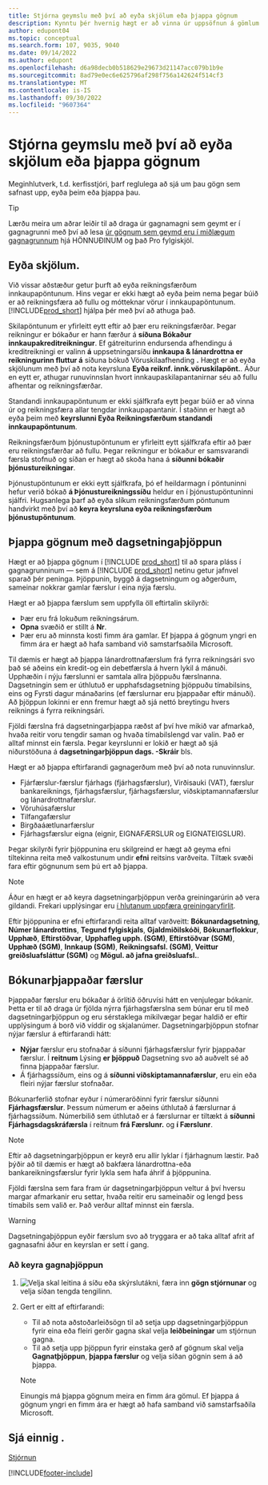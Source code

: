 ```yaml
---
title: Stjórna geymslu með því að eyða skjölum eða þjappa gögnum
description: Kynntu þér hvernig hægt er að vinna úr uppsöfnun á gömlum skjölum (og draga úr gagnamagninu sem geymt er í gagnagrunni) með því að eyða eða þjappa gögnum.
author: edupont04
ms.topic: conceptual
ms.search.form: 107, 9035, 9040
ms.date: 09/14/2022
ms.author: edupont
ms.openlocfilehash: d6a98decb0b518629e29673d21147acc079b1b9e
ms.sourcegitcommit: 8ad79e0ec6e625796af298f756a142624f514cf3
ms.translationtype: MT
ms.contentlocale: is-IS
ms.lasthandoff: 09/30/2022
ms.locfileid: "9607364"
---
```

# <a name="manage-storage-by-deleting-documents-or-compressing-data"></a>Stjórna geymslu með því að eyða skjölum eða þjappa gögnum

Meginhlutverk, t.d. kerfisstjóri, þarf reglulega að sjá um þau gögn sem safnast upp, eyða þeim eða þjappa þau.  

> [!TIP]
> Lærðu meira um aðrar leiðir til að draga úr gagnamagni sem geymt er í gagnagrunni með því að lesa [úr gögnum sem geymd eru í miðlægum gagnagrunnum](/dynamics365/business-central/dev-itpro/administration/database-reduce-data) hjá HÖNNUÐINUM og það Pro fylgiskjöl.

## <a name="delete-documents"></a>Eyða skjölum.

Við vissar aðstæður getur þurft að eyða reikningsfærðum innkaupapöntunum. Hins vegar er ekki hægt að eyða þeim nema þegar búið er að reikningsfæra að fullu og mótteknar vörur í innkaupapöntunum. [!INCLUDE[prod_short](includes/prod_short.md)] hjálpa þér með því að athuga það.

Skilapöntunum er yfirleitt eytt eftir að þær eru reikningsfærðar. Þegar reikningur er bókaður er hann færður á **síðuna Bókaður innkaupakreditreikningur**. Ef gátreiturinn endursenda afhendingu á kreditreikningi er valinn **á** uppsetningarsíðu **innkaupa & lánardrottna er reikningurinn fluttur á** síðuna bókuð Vöruskilaafhending **.** Hægt er að eyða skjölunum með því að nota keyrsluna **Eyða reiknf. innk.vöruskilapönt.**. Áður en eytt er, athugar runuvinnslan hvort innkaupaskilapantanirnar séu að fullu afhentar og reikningsfærðar.  

Standandi innkaupapöntunum er ekki sjálfkrafa eytt þegar búið er að vinna úr og reikningsfæra allar tengdar innkaupapantanir. Í staðinn er hægt að eyða þeim með **keyrslunni Eyða Reikningsfærðum standandi innkaupapöntunum**.  

Reikningsfærðum þjónustupöntunum er yfirleitt eytt sjálfkrafa eftir að þær eru reikningsfærðar að fullu. Þegar reikningur er bókaður er samsvarandi færsla stofnuð og síðan er hægt að skoða hana á **síðunni bókaðir þjónustureikningar**.  

Þjónustupöntunum er ekki eytt sjálfkrafa, þó ef heildarmagn í pöntuninni hefur verið bókað **á Þjónustureikningssíðu** heldur en í þjónustupöntuninni sjálfri. Hugsanlega þarf að eyða slíkum reikningsfærðum pöntunum handvirkt með því að **keyra keyrsluna eyða reikningsfærðum þjónustupöntunum**.  

## <a name="compress-data-with-date-compression"></a>Þjappa gögnum með dagsetningaþjöppun

Hægt er að þjappa gögnum í [!INCLUDE [prod_short](includes/prod_short.md)] til að spara pláss í gagnagrunninum &mdash; sem á [!INCLUDE [prod_short](includes/prod_short.md)] netinu getur jafnvel sparað þér peninga. Þjöppunin, byggð á dagsetningum og aðgerðum, sameinar nokkrar gamlar færslur í eina nýja færslu.

Hægt er að þjappa færslum sem uppfylla öll eftirtalin skilyrði:

* Þær eru frá lokuðum reikningsárum.
* **Opna** svæðið er stillt á **Nr**.
* Þær eru að minnsta kosti fimm ára gamlar. Ef þjappa á gögnum yngri en fimm ára er hægt að hafa samband við samstarfsaðila Microsoft.

Til dæmis er hægt að þjappa lánardrottnafærslum frá fyrra reikningsári svo það sé aðeins ein kredit-og ein debetfærsla á hvern lykil á mánuði. Upphæðin í nýju færslunni er samtala allra þjöppuðu færslnanna. Dagsetningin sem er úthlutuð er upphafsdagsetning þjöppuðu tímabilsins, eins og Fyrsti dagur mánaðarins (ef færslurnar eru þjappaðar eftir mánuði). Að þjöppun lokinni er enn fremur hægt að sjá nettó breytingu hvers reiknings á fyrra reikningsári.

Fjöldi færslna frá dagsetningarþjappa ræðst af því hve mikið var afmarkað, hvaða reitir voru tengdir saman og hvaða tímabilslengd var valin. Það er alltaf minnst ein færsla. Þegar keyrslunni er lokið er hægt að sjá niðurstöðuna á **dagsetningarþjöppun dags. -Skráir** bls.

Hægt er að þjappa eftirfarandi gagnagerðum með því að nota runuvinnslur.

* Fjárfærslur-færslur fjárhags (fjárhagsfærslur), Virðisauki (VAT), færslur bankareiknings, fjárhagsfærslur, fjárhagsfærslur, viðskiptamannafærslur og lánardrottnafærslur.
* Vöruhúsafærslur
* Tilfangafærslur
* Birgðaáætlunarfærslur
* Fjárhagsfærslur eigna (eignir, EIGNAFÆRSLUR og EIGNATEIGSLUR).

Þegar skilyrði fyrir þjöppunina eru skilgreind er hægt að geyma efni tiltekinna reita með valkostunum undir **efni** reitsins varðveita. Tiltæk svæði fara eftir gögnunum sem þú ert að þjappa.

> [!NOTE]
> Áður en hægt er að keyra dagsetningarþjöppun verða greiningarúrin að vera gildandi. Frekari upplýsingar eru [í hlutanum uppfæra greiningaryfirlit](bi-how-analyze-data-dimension.md#update-an-analysis-view).

Eftir þjöppunina er efni eftirfarandi reita alltaf varðveitt: **Bókunardagsetning**, **Númer lánardrottins**, **Tegund fylgiskjals**, **Gjaldmiðilskóði**, **Bókunarflokkur**, **Upphæð**, **Eftirstöðvar**, **Upphafleg upph. (SGM)**, **Eftirstöðvar (SGM)**, **Upphæð (SGM)**, **Innkaup (SGM)**, **Reikningsafsl. (SGM)**, **Veittur greiðsluafsláttur (SGM)** og **Mögul. að jafna greiðsluafsl.**.

## <a name="posting-compressed-entries"></a>Bókunarþjappaðar færslur

Þjappaðar færslur eru bókaðar á örlítið öðruvísi hátt en venjulegar bókanir. Þetta er til að draga úr fjölda nýrra fjárhagsfærslna sem búnar eru til með dagsetningarþjöppun og eru sérstaklega mikilvægar þegar haldið er eftir upplýsingum á borð við víddir og skjalanúmer. Dagsetningarþjöppun stofnar nýjar færslur á eftirfarandi hátt:

* **Nýjar** færslur eru stofnaðar á síðunni fjárhagsfærslur fyrir þjappaðar færslur. Í **reitnum** Lýsing **er þjöppuð** Dagsetning svo að auðvelt sé að finna þjappaðar færslur. 
* Á fjárhagssíðum, eins og á **síðunni viðskiptamannafærslur**, eru ein eða fleiri nýjar færslur stofnaðar. 

Bókunarferlið stofnar eyður í númeraröðinni fyrir færslur síðunni **Fjárhagsfærslur**. Þessum númerum er aðeins úthlutað á færslurnar á fjárhagssíðum. Númerbilið sem úthlutað er á færslurnar er tiltækt á **síðunni Fjárhagsdagskráfærsla** í reitnum **frá Færslunr.** og **í Færslunr**. 

> [!NOTE]
> Eftir að dagsetningarþjöppun er keyrð eru allir lyklar í fjárhagnum læstir. Það þýðir að til dæmis er hægt að bakfæra lánardrottna-eða bankareikningsfærslur fyrir lykla sem hafa áhrif á þjöppunina.

Fjöldi færslna sem fara fram úr dagsetningarþjöppun veltur á því hversu margar afmarkanir eru settar, hvaða reitir eru sameinaðir og lengd þess tímabils sem valið er. Það verður alltaf minnst ein færsla.

> [!WARNING]
> Dagsetningaþjöppun eyðir færslum svo að tryggara er að taka alltaf afrit af gagnasafni áður en keyrslan er sett í gang.

### <a name="to-run-a-date-compression"></a>Að keyra gagnaþjöppun

1. ![Velja skal leitina á síðu eða skýrslutákni](media/ui-search/search_small.png "Leit að síðu eða skýrslu tákn"), færa inn **gögn stjórnunar** og velja síðan tengda tengilinn.
2. Gert er eitt af eftirfarandi:
    * Til að nota aðstoðarleiðsögn til að setja upp dagsetningarþjöppun fyrir eina eða fleiri gerðir gagna skal velja **leiðbeiningar** um stjórnun gagna.
    * Til að setja upp þjöppun fyrir einstaka gerð af gögnum skal velja **Gagnatþjöppun**, **þjappa færslur** og velja síðan gögnin sem á að þjappa.

   > [!NOTE]
   > Einungis má þjappa gögnum meira en fimm ára gömul. Ef þjappa á gögnum yngri en fimm ára er hægt að hafa samband við samstarfsaðila Microsoft.

## <a name="see-also"></a>Sjá einnig .

[Stjórnun](admin-setup-and-administration.md)  

[!INCLUDE[footer-include](includes/footer-banner.md)]
